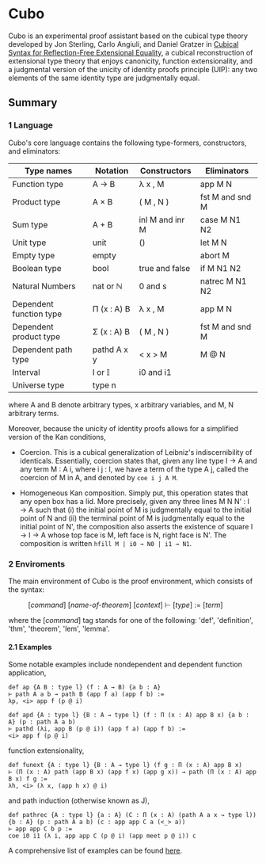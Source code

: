 # Cubo

Cubo is an experimental proof assistant based on the cubical type theory developed by Jon Sterling, Carlo Angiuli, and Daniel Gratzer in [Cubical Syntax for Reflection-Free Extensional Equality](https://arxiv.org/abs/1904.08562), a cubical reconstruction of extensional type theory that enjoys canonicity, function extensionality, and a judgmental version of the unicity of identity proofs principle (UIP): any two elements of the same identity type are judgmentally equal. 


## Summary

### 1 Language

Cubo's core language contains the following type-formers, constructors, and eliminators:

Type names | Notation | Constructors | Eliminators
------------ | ------------- | ------------- | -------------
Function type | A → B |  λ x , M | app M N
Product type | A × B | ( M , N ) | fst M and snd M
Sum type | A + B |	inl M and inr M	| case M N1 N2
Unit type	| unit | ()	| let M N
Empty type | empty | | abort M
Boolean type | bool | true  and  false | if M N1 N2
Natural Numbers	| nat or ℕ | 0  and  s	| natrec	M N1 N2
Dependent function type	| Π (x : A) B | λ x , M | app M N
Dependent product type | Σ (x : A) B | ( M , N ) | fst M and snd M
Dependent path type | pathd A x y | < x > M | M @ N
Interval | I or 𝕀 | i0 and i1 | 
Universe type | type n | 

where A and B denote arbitrary types, x arbitrary variables, and M, N arbitrary terms.

Moreover, because the unicity of identity proofs allows for a simplified version of the Kan conditions, 

- Coercion. This is a cubical generalization of Leibniz's indiscernibility of identicals. Essentially, coercion states that, given any line type I → A and any term M : A i, where i j : I, we have a term of the type A j, called the coercion of M in A, and denoted by `coe i j A M`.

- Homogeneous Kan composition. Simply put, this operation states that any open box has a lid. More precisely, given any three lines M N N' : I → A such that (i) the initial point of M is judgmentally equal to the initial point of N and (ii) the terminal point of M is judgmentally equal to the initial point of N', the composition also asserts the existence of square I → I → A whose top face is M, left face is N, right face is N'. The composition is written `hfill M | i0 → N0 | i1 → N1`.

### 2 Enviroments

The main environment of Cubo is the proof environment, which consists of the syntax:

<dl>
  <dd>[<em>command</em>] [<em>name-of-theorem</em>] [<em>context</em>] ⊢ [<em>type</em>] := [<em>term</em>]</dd>
</dl>

where the [*command*] tag stands for one of the following: 'def', 'definition', 'thm', 'theorem', 'lem', 'lemma'.

#### 2.1 Examples

Some notable examples include nondependent and dependent function application,

````
def ap {A B : type l} (f : A → B) {a b : A} 
⊢ path A a b → path B (app f a) (app f b) :=
λp, <i> app f (p @ i)
 
def apd {A : type l} {B : A → type l} (f : Π (x : A) app B x) {a b : A} (p : path A a b)
⊢ pathd (λi, app B (p @ i)) (app f a) (app f b) :=
<i> app f (p @ i)
````

function extensionality,

````
def funext {A : type l} {B : A → type l} (f g : Π (x : A) app B x) 
⊢ (Π (x : A) path (app B x) (app f x) (app g x)) → path (Π (x : A) app B x) f g :=
λh, <i> (λ x, (app h x) @ i)
````

and path induction (otherwise known as J), 

````
def pathrec {A : type l} {a : A} (C : Π (x : A) (path A a x → type l)) {b : A} (p : path A a b) (c : app app C a (<_> a)) 
⊢ app app C b p := 
coe i0 i1 (λ i, app app C (p @ i) (app meet p @ i)) c 
````

A comprehensive list of examples can be found [here](https://github.com/bbentzen/cubo/blob/master/tests/success/).
